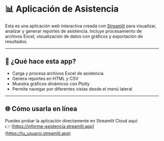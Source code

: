 # 📊 Aplicación de Asistencia

Esta es una aplicación web interactiva creada con [Streamlit](https://streamlit.io/) para visualizar, analizar y generar reportes de asistencia. Incluye procesamiento de archivos Excel, visualización de datos con gráficos y exportación de resultados.

---

## 🚀 ¿Qué hace esta app?

- Carga y procesa archivos Excel de asistencia
- Genera reportes en HTML y CSV
- Muestra gráficos dinámicos con Plotly
- Permite navegar por diferentes vistas desde el menú lateral

---

## 🌐 Cómo usarla en línea

Puedes probar la aplicación directamente en Streamlit Cloud aquí:  
👉 [https://informe-asistencia.streamlit.app](https://tu_usuario.streamlit.app)
